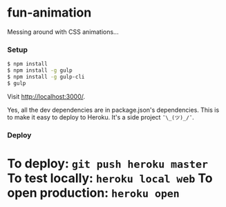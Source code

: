 # fun-animation
Messing around with CSS animations...

### Setup

```sh
$ npm install
$ npm install -g gulp
$ npm install -g gulp-cli
$ gulp
```

Visit <http://localhost:3000/>.

Yes, all the dev dependencies are in package.json's dependencies.  This is to make it easy to deploy to Heroku.  It's a side project `¯\_(ツ)_/¯`.

### Deploy

To deploy: `git push heroku master`
To test locally: `heroku local web`
To open production: `heroku open`
=======

